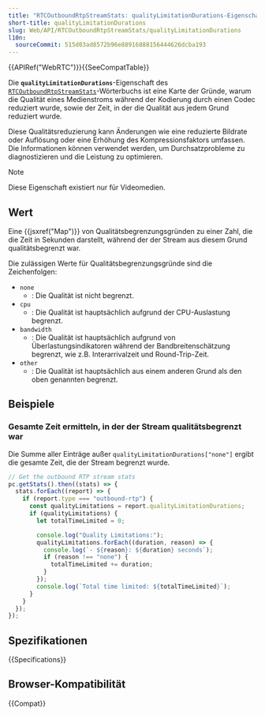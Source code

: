 ```yaml
---
title: "RTCOutboundRtpStreamStats: qualityLimitationDurations-Eigenschaft"
short-title: qualityLimitationDurations
slug: Web/API/RTCOutboundRtpStreamStats/qualityLimitationDurations
l10n:
  sourceCommit: 515d03ad8572b96e88916888156444626dcba193
---
```


{{APIRef("WebRTC")}}{{SeeCompatTable}}

Die **`qualityLimitationDurations`**-Eigenschaft des [`RTCOutboundRtpStreamStats`](/de/docs/Web/API/RTCOutboundRtpStreamStats)-Wörterbuchs ist eine Karte der Gründe, warum die Qualität eines Medienstroms während der Kodierung durch einen Codec reduziert wurde, sowie der Zeit, in der die Qualität aus jedem Grund reduziert wurde.

Diese Qualitätsreduzierung kann Änderungen wie eine reduzierte Bildrate oder Auflösung oder eine Erhöhung des Kompressionsfaktors umfassen. Die Informationen können verwendet werden, um Durchsatzprobleme zu diagnostizieren und die Leistung zu optimieren.

> [!NOTE]
> Diese Eigenschaft existiert nur für Videomedien.

## Wert

Eine {{jsxref("Map")}} von Qualitätsbegrenzungsgründen zu einer Zahl, die die Zeit in Sekunden darstellt, während der der Stream aus diesem Grund qualitätsbegrenzt war.

Die zulässigen Werte für Qualitätsbegrenzungsgründe sind die Zeichenfolgen:

- `none`
  - : Die Qualität ist nicht begrenzt.
- `cpu`
  - : Die Qualität ist hauptsächlich aufgrund der CPU-Auslastung begrenzt.
- `bandwidth`
  - : Die Qualität ist hauptsächlich aufgrund von Überlastungsindikatoren während der Bandbreitenschätzung begrenzt, wie z.B. Interarrivalzeit und Round-Trip-Zeit.
- `other`
  - : Die Qualität ist hauptsächlich aus einem anderen Grund als den oben genannten begrenzt.

## Beispiele

### Gesamte Zeit ermitteln, in der der Stream qualitätsbegrenzt war

Die Summe aller Einträge außer `qualityLimitationDurations["none"]` ergibt die gesamte Zeit, die der Stream begrenzt wurde.

```js
// Get the outbound RTP stream stats
pc.getStats().then((stats) => {
  stats.forEach((report) => {
    if (report.type === "outbound-rtp") {
      const qualityLimitations = report.qualityLimitationDurations;
      if (qualityLimitations) {
        let totalTimeLimited = 0;

        console.log("Quality Limitations:");
        qualityLimitations.forEach((duration, reason) => {
          console.log(`- ${reason}: ${duration} seconds`);
          if (reason !== "none") {
            totalTimeLimited += duration;
          }
        });
        console.log(`Total time limited: ${totalTimeLimited}`);
      }
    }
  });
});
```

## Spezifikationen

{{Specifications}}

## Browser-Kompatibilität

{{Compat}}

